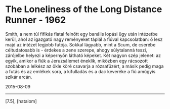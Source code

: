 # The Loneliness of the Long Distance Runner - 1962

Smith, a nem túl fifikás fiatal felnőtt egy banális lopási ügy után intézetbe kerül, ahol az igazgató nagy reményeket táplál a fiúval kapcsolatban: ő lesz majd az intézet legjobb futója. Sokkal lágyabb, mint a Scum, de cserébe céltudatosabb is - érdekes a zene szerepe, ahogy súlytalanná teszi, zárójelbe helyezi a képernyőn látható képeket. Két nagyon szép jelenet: az egyik, amikor a fiúk a Jeruzsálemet éneklik, miközben egy rácsozott szobában a lelkész az ökle köré csavarja a rózsafüzért, a másik pedig maga a futás és az emlékek sora, a kifulladás és a dac keveréke a fiú amúgyis szikár arcán.

2015-08-09 

----

[7.5], [hatalom]

